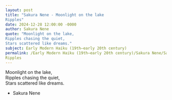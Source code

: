 ```yaml
---
layout: post
title: "Sakura Nene - Moonlight on the lake  
Ripples"
date: 2024-12-28 12:00:00 -0000
author: Sakura Nene
quote: "Moonlight on the lake,  
Ripples chasing the quiet,  
Stars scattered like dreams."
subject: Early Modern Haiku (19th–early 20th century)
permalink: /Early Modern Haiku (19th–early 20th century)/Sakura Nene/Sakura Nene - Moonlight on the lake  
Ripples
---
```


Moonlight on the lake,  
Ripples chasing the quiet,  
Stars scattered like dreams.

- Sakura Nene
